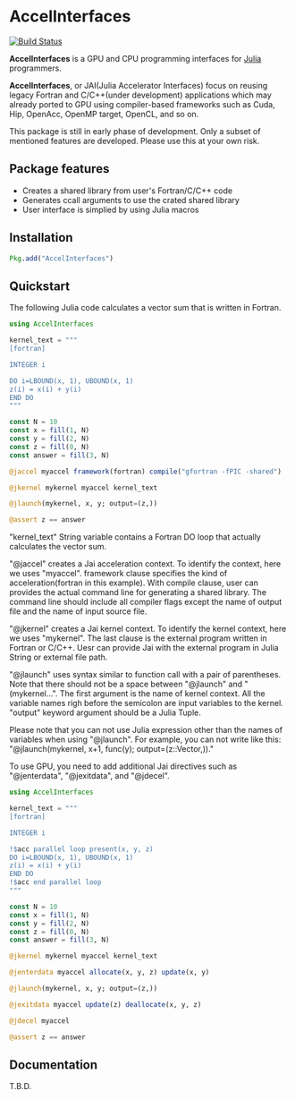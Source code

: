 # AccelInterfaces

[![Build Status](https://github.com/grnydawn/AccelInterfaces.jl/actions/workflows/CI.yml/badge.svg?branch=main)](https://github.com/grnydawn/AccelInterfaces.jl/actions/workflows/CI.yml?query=branch%3Amain)

**AccelInterfaces** is a GPU and CPU programming interfaces for [Julia](http://julialang.org/) programmers.

**AccelInterfaces**, or JAI(Julia Accelerator Interfaces) focus on reusing legacy Fortran and C/C++(under development) applications which may already ported to GPU using compiler-based frameworks such as Cuda, Hip, OpenAcc, OpenMP target, OpenCL, and so on.

This package is still in early phase of development. Only a subset of mentioned features are developed. Please use this at your own risk.

## Package features

- Creates a shared library from user's Fortran/C/C++ code
- Generates ccall arguments to use the crated shared library
- User interface is simplied by using Julia macros

## Installation

```julia
Pkg.add("AccelInterfaces")
```

## Quickstart

The following Julia code calculates a vector sum that is written in Fortran.

```julia
using AccelInterfaces

kernel_text = """
[fortran]

INTEGER i

DO i=LBOUND(x, 1), UBOUND(x, 1)
z(i) = x(i) + y(i)
END DO
"""

const N = 10
const x = fill(1, N)
const y = fill(2, N)
const z = fill(0, N)
const answer = fill(3, N)

@jaccel myaccel framework(fortran) compile("gfortran -fPIC -shared") 

@jkernel mykernel myaccel kernel_text

@jlaunch(mykernel, x, y; output=(z,))

@assert z == answer
```

"kernel_text" String variable contains a Fortran DO loop that actually calculates the vector sum.

"@jaccel" creates a Jai acceleration context. To identify the context, here we uses "myaccel". framework clause specifies the kind of acceleration(fortran in this example). With compile clause, user can provides the actual command line for generating a shared library. The command line should include all compiler flags except the name of output file and the name of input source file.

"@jkernel" creates a Jai kernel context. To identify the kernel context, here we uses "mykernel". The last clause is the external program written in Fortran or C/C++. Uesr can provide Jai with the external program in Julia String or external file path.

"@jlaunch" uses syntax similar to function call with a pair of parentheses. Note that there should not be a space between "@jlaunch" and "(mykernel...". The first argument is the name of kernel context. All the variable names righ before the semicolon are input variables to the kernel. "output" keyword argument should be a Julia Tuple.

Please note that you can not use Julia expression other than the names of variables when using "@jlaunch". For example, you can not write like this: "@jlaunch(mykernel, x+1, func(y); output=(z::Vector,))."


To use GPU, you need to add additional Jai directives such as "@jenterdata", "@jexitdata", and "@jdecel". 

```julia
using AccelInterfaces

kernel_text = """
[fortran]

INTEGER i

!$acc parallel loop present(x, y, z)
DO i=LBOUND(x, 1), UBOUND(x, 1)
z(i) = x(i) + y(i)
END DO
!$acc end parallel loop
"""

const N = 10
const x = fill(1, N)
const y = fill(2, N)
const z = fill(0, N)
const answer = fill(3, N)

@jkernel mykernel myaccel kernel_text

@jenterdata myaccel allocate(x, y, z) update(x, y)

@jlaunch(mykernel, x, y; output=(z,))

@jexitdata myaccel update(z) deallocate(x, y, z)

@jdecel myaccel

@assert z == answer
```

## Documentation

T.B.D.
